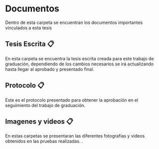 
# Documentos

Dentro de esta carpeta se encuentran los documentos importantes vínculados a esta tesis


## Tesis Escrita 📋

En esta carpeta se encuentra la tesis escrita creada para este trabajo de graduación, dependiendo de los cambios necesarios se irá actualizando hasta llegar al aprobado y presentado final.


## Protocolo 📋

Este es el protocolo presentado para obtener la aprobación en el seguimiento del trabajo de graduación.

## Imagenes y videos 📋

En estas carpetas se presentaran las diferentes fotografias y videos obtenidos en las pruebas realizadas. 
. 







